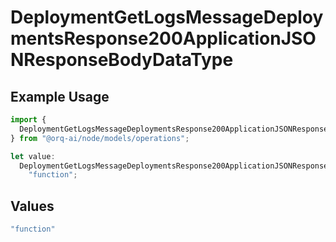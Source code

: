# DeploymentGetLogsMessageDeploymentsResponse200ApplicationJSONResponseBodyDataType

## Example Usage

```typescript
import {
  DeploymentGetLogsMessageDeploymentsResponse200ApplicationJSONResponseBodyDataType,
} from "@orq-ai/node/models/operations";

let value:
  DeploymentGetLogsMessageDeploymentsResponse200ApplicationJSONResponseBodyDataType =
    "function";
```

## Values

```typescript
"function"
```
